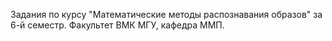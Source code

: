 Задания по курсу "Математические методы распознавания образов" за 6-й семестр.
Факультет ВМК МГУ, кафедра ММП.
